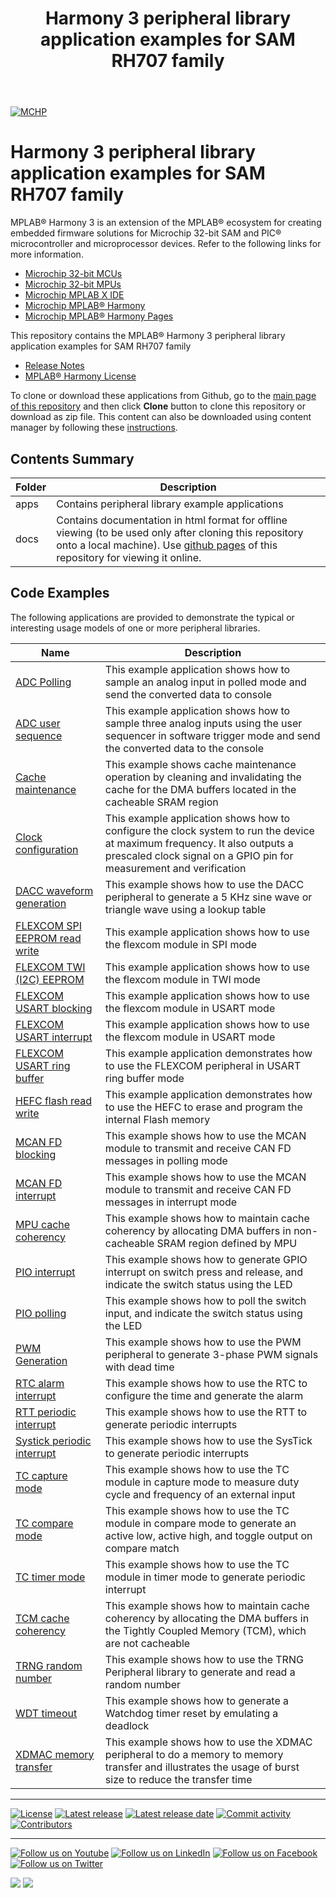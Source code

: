 ﻿---
title: Harmony 3 peripheral library application examples for SAM RH707 family
nav_order: 1
has_children: true
has_toc: false
---
[![MCHP](https://www.microchip.com/ResourcePackages/Microchip/assets/dist/images/logo.png)](https://www.microchip.com)

# Harmony 3 peripheral library application examples for SAM RH707 family

MPLAB® Harmony 3 is an extension of the MPLAB® ecosystem for creating embedded firmware solutions for Microchip 32-bit SAM and PIC® microcontroller and microprocessor devices.  Refer to the following links for more information.

- [Microchip 32-bit MCUs](https://www.microchip.com/design-centers/32-bit)
- [Microchip 32-bit MPUs](https://www.microchip.com/design-centers/32-bit-mpus)
- [Microchip MPLAB X IDE](https://www.microchip.com/mplab/mplab-x-ide)
- [Microchip MPLAB® Harmony](https://www.microchip.com/mplab/mplab-harmony)
- [Microchip MPLAB® Harmony Pages](https://microchip-mplab-harmony.github.io/)

This repository contains the MPLAB® Harmony 3 peripheral library application examples for SAM RH707 family

- [Release Notes](release_notes.md)
- [MPLAB® Harmony License](mplab_harmony_license.md)

To clone or download these applications from Github, go to the [main page of this repository](https://github.com/Microchip-MPLAB-Harmony/csp_apps_sam_rh707) and then click **Clone** button to clone this repository or download as zip file.
This content can also be downloaded using content manager by following these [instructions](https://github.com/Microchip-MPLAB-Harmony/contentmanager/wiki).

## Contents Summary

| Folder     | Description                             |
| ---        | ---                                     |
| apps       | Contains peripheral library example applications |
| docs       | Contains documentation in html format for offline viewing (to be used only after cloning this repository onto a local machine). Use [github pages](https://microchip-mplab-harmony.github.io/csp_apps_sam_rh707/) of this repository for viewing it online. |

## Code Examples

The following applications are provided to demonstrate the typical or interesting usage models of one or more peripheral libraries.

| Name | Description |
| ---- | ----------- |
| [ADC Polling](apps/adc/adc_polled_mode/readme.md) | This example application shows how to sample an analog input in polled mode and send the converted data to console |
| [ADC user sequence](apps/adc/adc_user_sequence/readme.md) | This example application shows how to sample three analog inputs using the user sequencer in software trigger mode and send the converted data to the console |
| [Cache maintenance](apps/cache/cache_maintenance/readme.md) | This example shows cache maintenance operation by cleaning and invalidating the cache for the DMA buffers located in the cacheable SRAM region |
| [Clock configuration](apps/clock/clock_config/readme.md) | This example application shows how to configure the clock system to run the device at maximum frequency. It also outputs a prescaled clock signal on a GPIO pin for measurement and verification |
| [DACC waveform generation](apps/dacc/dacc_wav_gen/readme.md) | This example shows how to use the DACC peripheral to generate a 5 KHz sine wave or triangle wave using a lookup table |
| [FLEXCOM SPI EEPROM read write](apps/flexcom/flexcom_spi_eeprom/readme.md) | This example application shows how to use the flexcom module in SPI mode |
| [FLEXCOM TWI (I2C) EEPROM](apps/flexcom/flexcom_twi_eeprom/readme.md) | This example application shows how to use the flexcom module in TWI mode |
| [FLEXCOM USART blocking](apps/flexcom/flexcom_usart_echo_blocking/readme.md) | This example application shows how to use the flexcom module in USART mode |
| [FLEXCOM USART interrupt](apps/flexcom/flexcom_usart_echo_interrupt/readme.md) | This example application shows how to use the flexcom module in USART mode |
| [FLEXCOM USART ring buffer](apps/flexcom/flexcom_usart_ring_buffer_interrupt/readme.md) | This example application demonstrates how to use the FLEXCOM peripheral in USART ring buffer mode |
| [HEFC flash read write](apps/hefc/flash_read_write/readme.md) | This example application demonstrates how to use the HEFC to erase and program the internal Flash memory |
| [MCAN FD blocking](apps/mcan/mcan_fd_operation_blocking/readme.md) | This example shows how to use the MCAN module to transmit and receive CAN FD messages in polling mode |
| [MCAN FD interrupt](apps/mcan/mcan_fd_operation_interrupt_timestamp/readme.md) | This example shows how to use the MCAN module to transmit and receive CAN FD messages in interrupt mode |
| [MPU cache coherency](apps/mpu/mpu_coherent_region/readme.md) | This example shows how to maintain cache coherency by allocating DMA buffers in non-cacheable SRAM region defined by MPU |
| [PIO interrupt](apps/pio/pio_led_on_off_interrupt/readme.md) | This example shows how to generate GPIO interrupt on switch press and release, and indicate the switch status using the LED |
| [PIO polling](apps/pio/pio_led_on_off_polling/readme.md) | This example shows how to poll the switch input, and indicate the switch status using the LED |
| [PWM Generation](apps/pwm/pwm_synchronous_channels/readme.md) | This example shows how to use the PWM peripheral to generate 3-phase PWM signals with dead time |
| [RTC alarm interrupt](apps/rtc/rtc_alarm/readme.md) | This example shows how to use the RTC to configure the time and generate the alarm |
| [RTT periodic interrupt](apps/rtt/rtt_periodic_timeout/readme.md) | This example shows how to use the RTT to generate periodic interrupts |
| [Systick periodic interrupt](apps/systick/systick_periodic_timeout/readme.md) | This example shows how to use the SysTick to generate periodic interrupts |
| [TC capture mode](apps/tc/tc_capture_mode/readme.md) | This example shows how to use the TC module in capture mode to measure duty cycle and frequency of an external input |
| [TC compare mode](apps/tc/tc_compare_mode/readme.md) | This example shows how to use the TC module in compare mode to generate an active low, active high, and toggle output on compare match |
| [TC timer mode](apps/tc/tc_timer_mode/readme.md) | This example shows how to use the TC module in timer mode to generate periodic interrupt |
| [TCM cache coherency](apps/tcm/data_tcm/readme.md) | This example shows how to  maintain cache coherency by allocating the DMA buffers in the Tightly Coupled Memory (TCM), which are not cacheable |
| [TRNG random number](apps/trng/random_number/readme.md) | This example shows how to use the TRNG Peripheral library to generate and read a random number |
| [WDT timeout](apps/wdt/wdt_timeout/readme.md) | This example shows how to generate a Watchdog timer reset by emulating a deadlock |
| [XDMAC memory transfer](apps/xdmac/xdmac_memory_transfer/readme.md) | This example shows how to use the XDMAC peripheral to do a memory to memory transfer and illustrates the usage of burst size to reduce the transfer time |

____

[![License](https://img.shields.io/badge/license-Harmony%20license-orange.svg)](https://github.com/Microchip-MPLAB-Harmony/csp_apps_sam_rh707/blob/master/mplab_harmony_license.md)
[![Latest release](https://img.shields.io/github/release/Microchip-MPLAB-Harmony/csp_apps_sam_rh707.svg)](https://github.com/Microchip-MPLAB-Harmony/csp_apps_sam_rh707/releases/latest)
[![Latest release date](https://img.shields.io/github/release-date/Microchip-MPLAB-Harmony/csp_apps_sam_rh707.svg)](https://github.com/Microchip-MPLAB-Harmony/csp_apps_sam_rh707/releases/latest)
[![Commit activity](https://img.shields.io/github/commit-activity/y/Microchip-MPLAB-Harmony/csp_apps_sam_rh707.svg)](https://github.com/Microchip-MPLAB-Harmony/csp_apps_sam_rh707/graphs/commit-activity)
[![Contributors](https://img.shields.io/github/contributors-anon/Microchip-MPLAB-Harmony/csp_apps_sam_rh707.svg)]()

____

[![Follow us on Youtube](https://img.shields.io/badge/Youtube-Follow%20us%20on%20Youtube-red.svg)](https://www.youtube.com/user/MicrochipTechnology)
[![Follow us on LinkedIn](https://img.shields.io/badge/LinkedIn-Follow%20us%20on%20LinkedIn-blue.svg)](https://www.linkedin.com/company/microchip-technology)
[![Follow us on Facebook](https://img.shields.io/badge/Facebook-Follow%20us%20on%20Facebook-blue.svg)](https://www.facebook.com/microchiptechnology/)
[![Follow us on Twitter](https://img.shields.io/twitter/follow/MicrochipTech.svg?style=social)](https://twitter.com/MicrochipTech)

[![](https://img.shields.io/github/stars/Microchip-MPLAB-Harmony/csp_apps_sam_rh707.svg?style=social)]()
[![](https://img.shields.io/github/watchers/Microchip-MPLAB-Harmony/csp_apps_sam_rh707.svg?style=social)]()